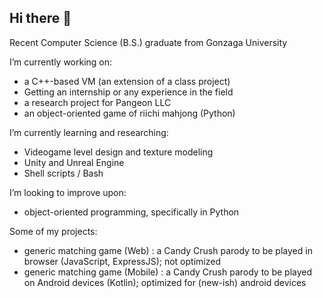 ## Hi there 👋

Recent Computer Science (B.S.) graduate from Gonzaga University

I’m currently working on:
  - a C++-based VM (an extension of a class project)
  - Getting an internship or any experience in the field
  - a research project for Pangeon LLC
  - an object-oriented game of riichi mahjong (Python)
  
I’m currently learning and researching:
  - Videogame level design and texture modeling
  - Unity and Unreal Engine
  - Shell scripts / Bash
  
I’m looking to improve upon:
  - object-oriented programming, specifically in Python

Some of my projects:
- generic matching game (Web) : a Candy Crush parody to be played in browser (JavaScript, ExpressJS); not optimized
- generic matching game (Mobile) : a Candy Crush parody to be played on Android devices (Kotlin); optimized for (new-ish) android devices
